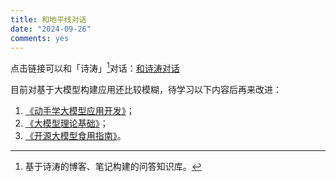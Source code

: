 ```yaml
---
title: 和地平线对话
date: "2024-09-26"
comments: yes
---
```


点击链接可以和「诗涛」[^1]对话：[和诗涛对话](http://49.234.56.82:8080/ui/chat/fcfe1ed7c595cbce)

[^1]: 基于诗涛的博客、笔记构建的问答知识库。

目前对基于大模型构建应用还比较模糊，待学习以下内容后再来改进：

1. [《动手学大模型应用开发》](https://datawhalechina.github.io/llm-universe/#/)；
1. [《大模型理论基础》](https://datawhalechina.github.io/so-large-lm/#/)；
1. [《开源大模型食用指南》](https://github.com/datawhalechina/self-llm)。

<!--
<iframe 
src="http://49.234.56.82:8080/ui/chat/fcfe1ed7c595cbce"
style="width: 620px; height: 780px;" 
frameborder="0">
</iframe>

<script 
async
defer
src="http://49.234.56.82:8080/api/application/embed?protocol=http&host=49.234.56.82:8080&token=fcfe1ed7c595cbce">
</script>
-->
